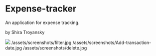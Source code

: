 # Expense-tracker
An application for expense tracking.

by Shira Troyansky

![](/assets/screenshots/main-screen.jpg)
/assets/screenshots/filter.jpg
/assets/screenshots/Add-transaction-date.jpg
/assets/screenshots/delete.jpg
